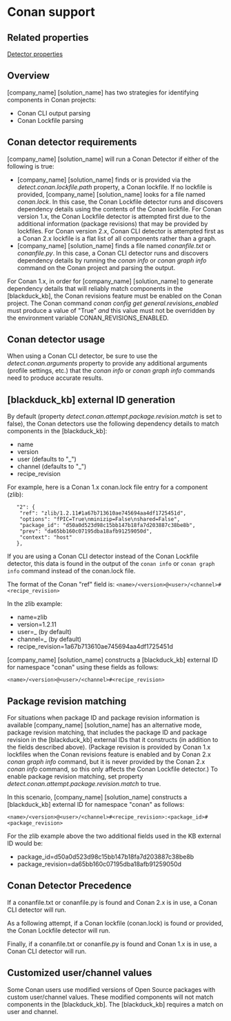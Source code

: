 # Conan support

## Related properties

[Detector properties](../properties/detectors/conan.md)

## Overview

[company_name] [solution_name] has two strategies for identifying components in Conan projects:

* Conan CLI output parsing
* Conan Lockfile parsing

## Conan detector requirements

[company_name] [solution_name] will run a Conan Detector if either of the following is true:

* [company_name] [solution_name] finds or is provided via the *detect.conan.lockfile.path* property, a Conan lockfile. If no lockfile is provided, [company_name] [solution_name] looks for a file named *conan.lock*. In this case, the Conan Lockfile detector runs and discovers dependency details using the contents of the Conan lockfile. For Conan version 1.x, the Conan Lockfile detector is attempted first due to the additional information (package revisions) that may be provided by lockfiles. For Conan version 2.x, Conan CLI detector is attempted first as a Conan 2.x lockfile is a flat list of all components rather than a graph.
* [company_name] [solution_name] finds a file named *conanfile.txt* or *conanfile.py*. In this case, a Conan CLI detector runs and discovers dependency details by running the *conan info* or *conan graph info* command on the Conan project and parsing the output.

For Conan 1.x, in order for [company_name] [solution_name] to generate dependency details that will reliably match components
in the [blackduck_kb], the Conan revisions feature must be enabled on the Conan project.
The Conan command *conan config get general.revisions_enabled* must produce a value of "True"
*and* this value must not be overridden by the environment variable CONAN_REVISIONS_ENABLED.

## Conan detector usage

When using a Conan CLI detector, be sure to use the *detect.conan.arguments* property to provide any additional arguments (profile settings, etc.) that the *conan info* or *conan graph info* commands need to produce accurate results.

## [blackduck_kb] external ID generation

By default (property *detect.conan.attempt.package.revision.match* is set to false), the Conan detectors use the following dependency details to match components in the [blackduck_kb]:

* name
* version
* user (defaults to "_")
* channel (defaults to "_")
* recipe_revision

For example, here is a Conan 1.x conan.lock file entry for a component (zlib):
```
   "2": {
    "ref": "zlib/1.2.11#1a67b713610ae745694aa4df1725451d",
    "options": "fPIC=True\nminizip=False\nshared=False",
    "package_id": "d50a0d523d98c15bb147b18fa7d203887c38be8b",
    "prev": "da65bb160c07195dba18afb91259050d",
    "context": "host"
   },
```

If you are using a Conan CLI detector instead of the Conan Lockfile detector, this data is found in the output of the `conan info` or `conan graph info` command
instead of the conan.lock file.

The format of the Conan "ref" field is: `<name>/<version>@<user>/<channel>#<recipe_revision>`

In the zlib example:

* name=zlib
* version=1.2.11
* user=_ (by default)
* channel=_ (by default)
* recipe_revision=1a67b713610ae745694aa4df1725451d

[company_name] [solution_name] constructs a [blackduck_kb] external ID for namespace "conan" using these fields as follows:
```
<name>/<version>@<user>/<channel>#<recipe_revision>
```

## Package revision matching

For situations when package ID and package revision information is available
[company_name] [solution_name] has an alternative mode, package revision matching, that includes
the package ID and package revision in the [blackduck_kb] external IDs that it constructs (in addition to the fields described above).
(Package revision is provided by Conan 1.x lockfiles when the Conan revisions feature is enabled and by Conan 2.x *conan graph info* command,
but it is never provided by the Conan 2.x *conan info* command, so this only affects the Conan Lockfile detector.)
To enable package revision matching, set property *detect.conan.attempt.package.revision.match* to true.


In this scenario, [company_name] [solution_name] constructs a [blackduck_kb] external ID for namespace "conan" as follows:
```
<name>/<version>@<user>/<channel>#<recipe_revision>:<package_id>#<package_revision>
```

For the zlib example above the two additional fields used in the KB external ID would be:

* package_id=d50a0d523d98c15bb147b18fa7d203887c38be8b
* package_revision=da65bb160c07195dba18afb91259050d

## Conan Detector Precedence

If a conanfile.txt or conanfile.py is found and Conan 2.x is in use, a Conan CLI detector will run.

As a following attempt, if a Conan lockfile (conan.lock) is found or provided, the Conan Lockfile detector will run.

Finally, if a conanfile.txt or conanfile.py is found and Conan 1.x is in use, a Conan CLI detector will run.

## Customized user/channel values

Some Conan users use modified versions of Open Source packages with custom user/channel values. These modified components will not match components in the [blackduck_kb].
The [blackduck_kb] requires a match on user and channel.
